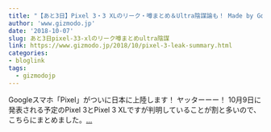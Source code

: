```yaml
---
title: "【あと3日】Pixel 3・3 XLのリーク・噂まとめ＆Ultra陰謀論も！ Made by Google 2018"
author: 'www.gizmodo.jp'
date: '2018-10-07'
slug: あと3日pixel-33-xlのリーク噂まとめultra陰謀
link: https://www.gizmodo.jp/2018/10/pixel-3-leak-summary.html
categories:
- bloglink
tags:
  - gizmodojp
---
```


Googleスマホ「Pixel」がついに日本に上陸します！ ヤッターーー！ 10月9日に発表される予定のPixel 3とPixel 3 XLですが判明していることが割と多いので、こちらにまとめました。[... <i class="fas fa-external-link-alt"></i>](https://www.gizmodo.jp/2018/10/pixel-3-leak-summary.html)

